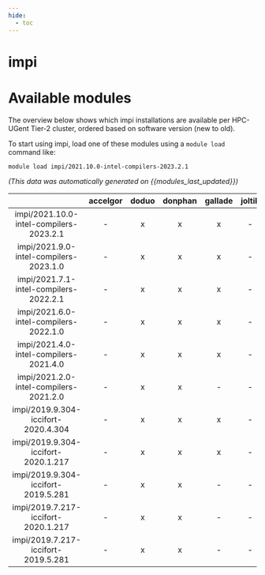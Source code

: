 ```yaml
---
hide:
  - toc
---
```


impi
====

# Available modules


The overview below shows which impi installations are available per HPC-UGent Tier-2 cluster, ordered based on software version (new to old).

To start using impi, load one of these modules using a `module load` command like:

```shell
module load impi/2021.10.0-intel-compilers-2023.2.1
```

*(This data was automatically generated on {{modules_last_updated}})*  

| |accelgor|doduo|donphan|gallade|joltik|shinx|skitty|
| :---: | :---: | :---: | :---: | :---: | :---: | :---: | :---: |
|impi/2021.10.0-intel-compilers-2023.2.1|-|x|x|x|-|x|x|
|impi/2021.9.0-intel-compilers-2023.1.0|-|x|x|x|-|x|x|
|impi/2021.7.1-intel-compilers-2022.2.1|-|x|x|x|-|-|-|
|impi/2021.6.0-intel-compilers-2022.1.0|-|x|x|x|-|x|-|
|impi/2021.4.0-intel-compilers-2021.4.0|-|x|x|x|-|-|-|
|impi/2021.2.0-intel-compilers-2021.2.0|-|x|x|-|-|-|-|
|impi/2019.9.304-iccifort-2020.4.304|-|x|x|x|-|-|-|
|impi/2019.9.304-iccifort-2020.1.217|-|x|x|x|-|-|-|
|impi/2019.9.304-iccifort-2019.5.281|-|x|x|-|-|-|-|
|impi/2019.7.217-iccifort-2020.1.217|-|x|x|-|-|-|-|
|impi/2019.7.217-iccifort-2019.5.281|-|x|x|-|-|-|-|
